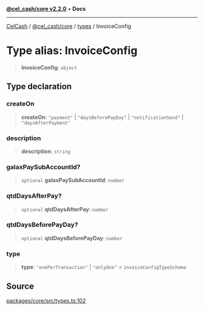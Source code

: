 [**@cel_cash/core v2.2.0**](../../README.md) • **Docs**

***

[CelCash](../../../../packages.md) / [@cel\_cash/core](../../README.md) / [types](../README.md) / InvoiceConfig

# Type alias: InvoiceConfig

> **InvoiceConfig**: `object`

## Type declaration

### createOn

> **createOn**: `"payment"` \| `"daysBeforePayDay"` \| `"notificationSend"` \| `"daysAfterPayment"`

### description

> **description**: `string`

### galaxPaySubAccountId?

> `optional` **galaxPaySubAccountId**: `number`

### qtdDaysAfterPay?

> `optional` **qtdDaysAfterPay**: `number`

### qtdDaysBeforePayDay?

> `optional` **qtdDaysBeforePayDay**: `number`

### type

> **type**: `"onePerTransaction"` \| `"onlyOne"` = `invoiceConfigTypeSchema`

## Source

[packages/core/src/types.ts:102](https://github.com/Pyxlab/celcash/blob/b57c7034bd65dcd5b083f272f9cfe6cc4ff73f7b/packages/core/src/types.ts#L102)
